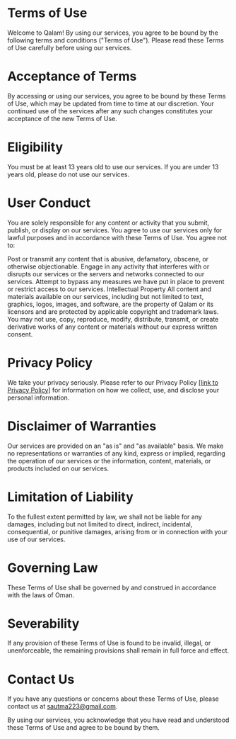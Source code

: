# Terms of Use


Welcome to Qalam! By using our services, you agree to be bound by the following terms and conditions ("Terms of Use"). Please read these Terms of Use carefully before using our services.

# Acceptance of Terms
By accessing or using our services, you agree to be bound by these Terms of Use, which may be updated from time to time at our discretion. Your continued use of the services after any such changes constitutes your acceptance of the new Terms of Use.

# Eligibility
You must be at least 13 years old to use our services. If you are under 13 years old, please do not use our services.

# User Conduct
You are solely responsible for any content or activity that you submit, publish, or display on our services. You agree to use our services only for lawful purposes and in accordance with these Terms of Use. You agree not to:

Post or transmit any content that is abusive, defamatory, obscene, or otherwise objectionable.
Engage in any activity that interferes with or disrupts our services or the servers and networks connected to our services.
Attempt to bypass any measures we have put in place to prevent or restrict access to our services.
Intellectual Property
All content and materials available on our services, including but not limited to text, graphics, logos, images, and software, are the property of Qalam or its licensors and are protected by applicable copyright and trademark laws. You may not use, copy, reproduce, modify, distribute, transmit, or create derivative works of any content or materials without our express written consent.

# Privacy Policy
We take your privacy seriously. Please refer to our Privacy Policy [[link to Privacy Policy]](https://github.com/moha332/chat-qalam/edit/main/privacy-policy.md) for information on how we collect, use, and disclose your personal information.

# Disclaimer of Warranties
Our services are provided on an "as is" and "as available" basis. We make no representations or warranties of any kind, express or implied, regarding the operation of our services or the information, content, materials, or products included on our services.

# Limitation of Liability
To the fullest extent permitted by law, we shall not be liable for any damages, including but not limited to direct, indirect, incidental, consequential, or punitive damages, arising from or in connection with your use of our services.

# Governing Law
These Terms of Use shall be governed by and construed in accordance with the laws of Oman.

# Severability
If any provision of these Terms of Use is found to be invalid, illegal, or unenforceable, the remaining provisions shall remain in full force and effect.

# Contact Us
If you have any questions or concerns about these Terms of Use, please contact us at sautma223@gmail.com.

By using our services, you acknowledge that you have read and understood these Terms of Use and agree to be bound by them.




